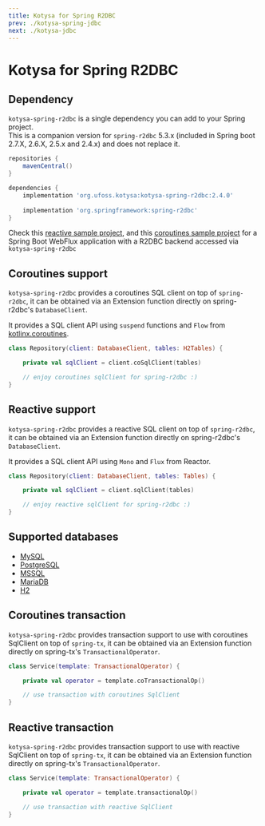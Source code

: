 ```yaml
---
title: Kotysa for Spring R2DBC
prev: ./kotysa-spring-jdbc
next: ./kotysa-jdbc
---
```


# Kotysa for Spring R2DBC

## Dependency

`kotysa-spring-r2dbc` is a single dependency you can add to your Spring project. \
This is a companion version for `spring-r2dbc` 5.3.x (included in Spring boot 2.7.X, 2.6.X, 2.5.x and 2.4.x) and does
not replace it.

```groovy
repositories {
    mavenCentral()
}

dependencies {
    implementation 'org.ufoss.kotysa:kotysa-spring-r2dbc:2.4.0'
    
    implementation 'org.springframework:spring-r2dbc'
}
```
Check this [reactive sample project](https://github.com/ufoss-org/kotysa/tree/master/samples/kotysa-spring-r2dbc-reactive),
and this [coroutines sample project](https://github.com/ufoss-org/kotysa/tree/master/samples/kotysa-spring-r2dbc-coroutines)
for a Spring Boot WebFlux application with a R2DBC backend accessed via `kotysa-spring-r2dbc`

## Coroutines support

`kotysa-spring-r2dbc` provides a coroutines SQL client on top of `spring-r2dbc`,
it can be obtained via an Extension function directly on spring-r2dbc's ```DatabaseClient```.

It provides a SQL client API using ```suspend``` functions and ```Flow``` from
[kotlinx.coroutines](https://github.com/Kotlin/kotlinx.coroutines).

```kotlin
class Repository(client: DatabaseClient, tables: H2Tables) {

	private val sqlClient = client.coSqlClient(tables)

	// enjoy coroutines sqlClient for spring-r2dbc :)
}
```

## Reactive support

`kotysa-spring-r2dbc` provides a reactive SQL client on top of `spring-r2dbc`, 
it can be obtained via an Extension function directly on spring-r2dbc's ```DatabaseClient```.

It provides a SQL client API using ```Mono``` and ```Flux``` from Reactor.

```kotlin
class Repository(client: DatabaseClient, tables: Tables) {

	private val sqlClient = client.sqlClient(tables)

	// enjoy reactive sqlClient for spring-r2dbc :)
}
```

## Supported databases

* [MySQL](table-mapping.html#mysql)
* [PostgreSQL](table-mapping.html#postgresql)
* [MSSQL](table-mapping.html#mssql)
* [MariaDB](table-mapping.html#mariadb)
* [H2](table-mapping.html#h2)

## Coroutines transaction

`kotysa-spring-r2dbc` provides transaction support to use with coroutines SqlClient on top of `spring-tx`,
it can be obtained via an Extension function directly on spring-tx's ```TransactionalOperator```.

```kotlin
class Service(template: TransactionalOperator) {

	private val operator = template.coTransactionalOp()

	// use transaction with coroutines SqlClient
}
```

## Reactive transaction

`kotysa-spring-r2dbc` provides transaction support to use with reactive SqlClient on top of `spring-tx`, 
it can be obtained via an Extension function directly on spring-tx's ```TransactionalOperator```.

```kotlin
class Service(template: TransactionalOperator) {

	private val operator = template.transactionalOp()

	// use transaction with reactive SqlClient
}
```

